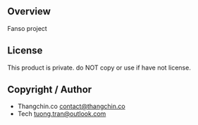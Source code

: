 ## Overview
Fanso project

## License
This product is private. do NOT copy or use if have not license.
## Copyright / Author
- Thangchin.co <contact@thangchin.co>
- Tech <tuong.tran@outlook.com>